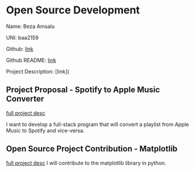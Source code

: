 # Open Source Development

Name: Beza Amsalu

UNI: baa2159

Github: [link](https://github.com/Beza4598)

Github README: [link](https://github.com/Beza4598/Beza4598/blob/a2c5ac7ac8e7a74e59a333c29794895680303164/README.md)

Project Description: [link](


## Project Proposal - Spotify to Apple Music Converter

[full project desc](https://github.com/Beza4598/project-proposals-s2023/blob/main/project_descreption.md)

I want to develop a full-stack program that will convert a playlist from Apple Music to Spotify and vice-versa. 

## Open Source Project Contribution - Matplotlib

[full project desc](https://github.com/Beza4598/project-proposals-s2023/blob/main/project_contribution.md)
I will contribute to the matplotlib library in python.
